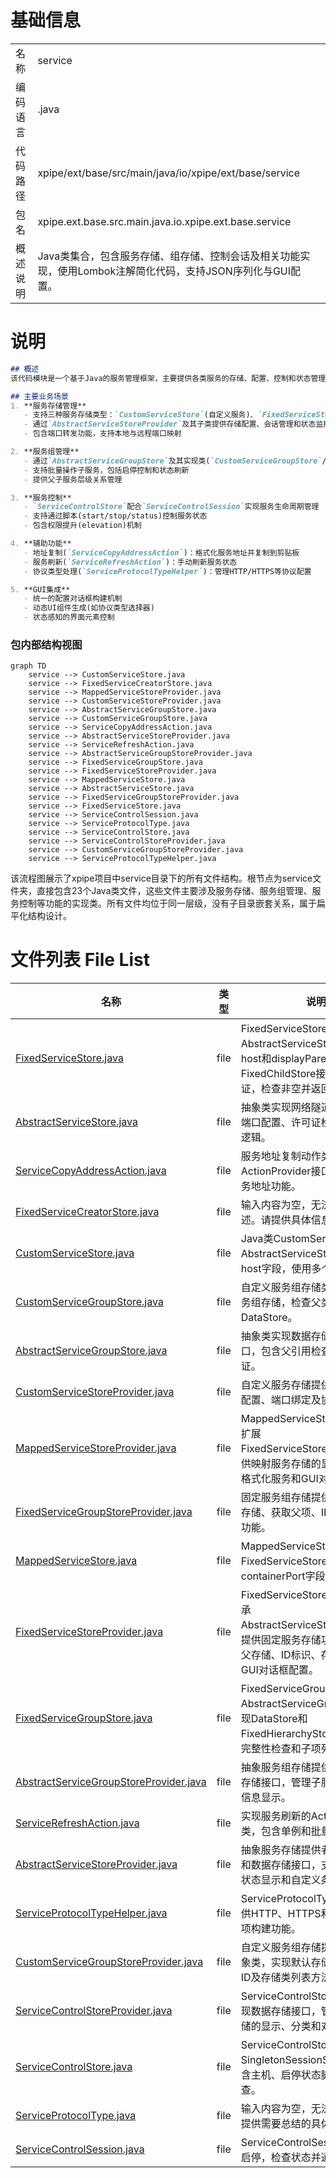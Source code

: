 # 基础信息

|      |      |
|------|------|
| 名称 | service |
| 编码语言 | .java |
| 代码路径 | xpipe/ext/base/src/main/java/io/xpipe/ext/base/service |
| 包名 | xpipe.ext.base.src.main.java.io.xpipe.ext.base.service |
| 概述说明 | Java类集合，包含服务存储、组存储、控制会话及相关功能实现，使用Lombok注解简化代码，支持JSON序列化与GUI配置。 |

# 说明

```markdown
## 概述
该代码模块是一个基于Java的服务管理框架，主要提供各类服务的存储、配置、控制和状态管理功能。模块采用分层设计，包含抽象基类、具体实现和辅助工具类，使用Lombok简化代码，Jackson处理序列化。核心功能围绕服务存储(ServiceStore)、服务组(ServiceGroup)和服务控制(ServiceControl)三大体系构建，支持自定义服务、固定服务和映射服务等多种服务类型，提供统一的GUI配置界面和操作API。

## 主要业务场景
1. **服务存储管理**
   - 支持三种服务存储类型：`CustomServiceStore`(自定义服务)、`FixedServiceStore`(固定服务)和`MappedServiceStore`(映射服务)
   - 通过`AbstractServiceStoreProvider`及其子类提供存储配置、会话管理和状态监控
   - 包含端口转发功能，支持本地与远程端口映射

2. **服务组管理**
   - 通过`AbstractServiceGroupStore`及其实现类(`CustomServiceGroupStore`/`FixedServiceGroupStore`)管理服务组
   - 支持批量操作子服务，包括启停控制和状态刷新
   - 提供父子服务层级关系管理

3. **服务控制**
   - `ServiceControlStore`配合`ServiceControlSession`实现服务生命周期管理
   - 支持通过脚本(start/stop/status)控制服务状态
   - 包含权限提升(elevation)机制

4. **辅助功能**
   - 地址复制(`ServiceCopyAddressAction`)：格式化服务地址并复制到剪贴板
   - 服务刷新(`ServiceRefreshAction`)：手动刷新服务状态
   - 协议类型处理(`ServiceProtocolTypeHelper`)：管理HTTP/HTTPS等协议配置

5. **GUI集成**
   - 统一的配置对话框构建机制
   - 动态UI组件生成(如协议类型选择器)
   - 状态感知的界面元素控制
```


### 包内部结构视图

```mermaid
graph TD
    service --> CustomServiceStore.java
    service --> FixedServiceCreatorStore.java
    service --> MappedServiceStoreProvider.java
    service --> CustomServiceStoreProvider.java
    service --> AbstractServiceGroupStore.java
    service --> CustomServiceGroupStore.java
    service --> ServiceCopyAddressAction.java
    service --> AbstractServiceStoreProvider.java
    service --> ServiceRefreshAction.java
    service --> AbstractServiceGroupStoreProvider.java
    service --> FixedServiceGroupStore.java
    service --> FixedServiceStoreProvider.java
    service --> MappedServiceStore.java
    service --> AbstractServiceStore.java
    service --> FixedServiceGroupStoreProvider.java
    service --> FixedServiceStore.java
    service --> ServiceControlSession.java
    service --> ServiceProtocolType.java
    service --> ServiceControlStore.java
    service --> ServiceControlStoreProvider.java
    service --> CustomServiceGroupStoreProvider.java
    service --> ServiceProtocolTypeHelper.java
```

该流程图展示了xpipe项目中service目录下的所有文件结构。根节点为service文件夹，直接包含23个Java类文件，这些文件主要涉及服务存储、服务组管理、服务控制等功能的实现类。所有文件均位于同一层级，没有子目录嵌套关系，属于扁平化结构设计。

# 文件列表 File List

| 名称   | 类型  | 说明 |
|-------|------|-------------|
| [FixedServiceStore.java](FixedServiceStore.md) | file | FixedServiceStore类继承AbstractServiceStore，包含host和displayParent字段，实现FixedChildStore接口，无需许可证，检查非空并返回固定ID。 |
| [AbstractServiceStore.java](AbstractServiceStore.md) | file | 抽象类实现网络隧道会话存储，含端口配置、许可证检查及会话创建逻辑。 |
| [ServiceCopyAddressAction.java](ServiceCopyAddressAction.md) | file | 服务地址复制动作类，实现ActionProvider接口，提供复制服务地址功能。 |
| [FixedServiceCreatorStore.java](FixedServiceCreatorStore.md) | file | 输入内容为空，无法生成概要描述。请提供具体信息以便总结。 |
| [CustomServiceStore.java](CustomServiceStore.md) | file | Java类CustomServiceStore继承AbstractServiceStore，包含host字段，使用多个注解配置。 |
| [CustomServiceGroupStore.java](CustomServiceGroupStore.md) | file | 自定义服务组存储类，继承抽象服务组存储，检查父类类型为DataStore。 |
| [AbstractServiceGroupStore.java](AbstractServiceGroupStore.md) | file | 抽象类实现数据存储和组存储接口，包含父引用检查和完整性验证。 |
| [CustomServiceStoreProvider.java](CustomServiceStoreProvider.md) | file | 自定义服务存储提供类，实现服务配置、端口绑定及协议选择功能。 |
| [MappedServiceStoreProvider.java](MappedServiceStoreProvider.md) | file | MappedServiceStoreProvider类扩展FixedServiceStoreProvider，提供映射服务存储的显示名称、ID、格式化服务和GUI对话框功能。 |
| [FixedServiceGroupStoreProvider.java](FixedServiceGroupStoreProvider.md) | file | 固定服务组存储提供类，实现默认存储、获取父项、ID及存储类列表功能。 |
| [MappedServiceStore.java](MappedServiceStore.md) | file | MappedServiceStore类继承FixedServiceStore，包含containerPort字段且需许可证。 |
| [FixedServiceStoreProvider.java](FixedServiceStoreProvider.md) | file | FixedServiceStoreProvider类继承AbstractServiceStoreProvider，提供固定服务存储功能，包括获取父存储、ID标识、存储类列表和GUI对话框配置。 |
| [FixedServiceGroupStore.java](FixedServiceGroupStore.md) | file | FixedServiceGroupStore类继承AbstractServiceGroupStore，实现DataStore和FixedHierarchyStore接口，包含完整性检查和子项列表方法。 |
| [AbstractServiceGroupStoreProvider.java](AbstractServiceGroupStoreProvider.md) | file | 抽象服务组存储提供类，实现数据存储接口，管理子服务开关状态及信息显示。 |
| [ServiceRefreshAction.java](ServiceRefreshAction.md) | file | 实现服务刷新的ActionProvider类，包含单例和批量操作逻辑。 |
| [AbstractServiceStoreProvider.java](AbstractServiceStoreProvider.md) | file | 抽象服务存储提供者类，实现会话和数据存储接口，支持隧道功能、状态显示和自定义条目组件。 |
| [ServiceProtocolTypeHelper.java](ServiceProtocolTypeHelper.md) | file | ServiceProtocolTypeHelper类提供HTTP、HTTPS和自定义协议选项构建功能。 |
| [CustomServiceGroupStoreProvider.java](CustomServiceGroupStoreProvider.md) | file | 自定义服务组存储提供类，继承抽象类，实现默认存储、显示父项、ID及存储类列表方法。 |
| [ServiceControlStoreProvider.java](ServiceControlStoreProvider.md) | file | ServiceControlStoreProvider实现数据存储接口，管理服务控制存储的显示、分类和对话框配置。 |
| [ServiceControlStore.java](ServiceControlStore.md) | file | ServiceControlStore类实现SingletonSessionStore接口，包含主机、启停状态脚本及权限检查。 |
| [ServiceProtocolType.java](ServiceProtocolType.md) | file | 输入内容为空，无法生成概要。请提供需要总结的具体信息。 |
| [ServiceControlSession.java](ServiceControlSession.md) | file | ServiceControlSession管理服务启停，检查状态并通知状态变更。 |


